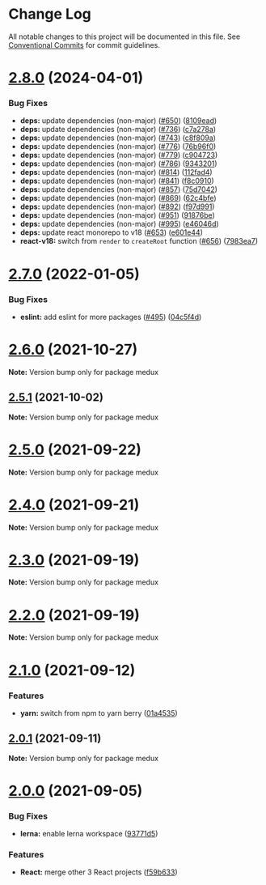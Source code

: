 # Change Log

All notable changes to this project will be documented in this file.
See [Conventional Commits](https://conventionalcommits.org) for commit guidelines.

# [2.8.0](https://github.com/sabertazimi/medux/compare/v2.7.0...v2.8.0) (2024-04-01)


### Bug Fixes

* **deps:** update dependencies (non-major) ([#650](https://github.com/sabertazimi/medux/issues/650)) ([8109ead](https://github.com/sabertazimi/medux/commit/8109eadfc849e3bf213fd35d3b95b870d40fc8f1))
* **deps:** update dependencies (non-major) ([#736](https://github.com/sabertazimi/medux/issues/736)) ([c7a278a](https://github.com/sabertazimi/medux/commit/c7a278af81bf0abc0b6e39ae39009cddc13a823e))
* **deps:** update dependencies (non-major) ([#743](https://github.com/sabertazimi/medux/issues/743)) ([c8f809a](https://github.com/sabertazimi/medux/commit/c8f809a01390114e0755c9644c3bd7da3611f110))
* **deps:** update dependencies (non-major) ([#776](https://github.com/sabertazimi/medux/issues/776)) ([76b96f0](https://github.com/sabertazimi/medux/commit/76b96f062a9c021bb9e94c65e05d8b7e4778fe3d))
* **deps:** update dependencies (non-major) ([#779](https://github.com/sabertazimi/medux/issues/779)) ([c904723](https://github.com/sabertazimi/medux/commit/c9047238134ab68993c55e59a2be32447e3c4a82))
* **deps:** update dependencies (non-major) ([#786](https://github.com/sabertazimi/medux/issues/786)) ([9343201](https://github.com/sabertazimi/medux/commit/9343201d9ce97e63bd37ff38cc3d54588d3f76cb))
* **deps:** update dependencies (non-major) ([#814](https://github.com/sabertazimi/medux/issues/814)) ([112fad4](https://github.com/sabertazimi/medux/commit/112fad4fbc1ab7990b489b80e8be3422a03a1f7d))
* **deps:** update dependencies (non-major) ([#841](https://github.com/sabertazimi/medux/issues/841)) ([f8c0910](https://github.com/sabertazimi/medux/commit/f8c0910cba32d7fe11447e3e5962551bd282f7be))
* **deps:** update dependencies (non-major) ([#857](https://github.com/sabertazimi/medux/issues/857)) ([75d7042](https://github.com/sabertazimi/medux/commit/75d7042e47a3ad7145de97b92c0d59e3e3987319))
* **deps:** update dependencies (non-major) ([#869](https://github.com/sabertazimi/medux/issues/869)) ([62c4bfe](https://github.com/sabertazimi/medux/commit/62c4bfe06a12a51b3b764ebc56cd984dbe6e37eb))
* **deps:** update dependencies (non-major) ([#892](https://github.com/sabertazimi/medux/issues/892)) ([f97d991](https://github.com/sabertazimi/medux/commit/f97d991b772e8a36f3f3d9bf6d2c774716f509d3))
* **deps:** update dependencies (non-major) ([#951](https://github.com/sabertazimi/medux/issues/951)) ([91876be](https://github.com/sabertazimi/medux/commit/91876be71fa29719cac5ade7e24703d34e5421c1))
* **deps:** update dependencies (non-major) ([#995](https://github.com/sabertazimi/medux/issues/995)) ([e46046d](https://github.com/sabertazimi/medux/commit/e46046d2850553d4e905b31513d4be5d711d1c5c))
* **deps:** update react monorepo to v18 ([#653](https://github.com/sabertazimi/medux/issues/653)) ([e601e44](https://github.com/sabertazimi/medux/commit/e601e449cf9896881907e22c246bf00ae156d83a))
* **react-v18:** switch from `render` to `createRoot` function ([#656](https://github.com/sabertazimi/medux/issues/656)) ([7983ea7](https://github.com/sabertazimi/medux/commit/7983ea785ab54395b98764a32866f419242b17b7))





# [2.7.0](https://github.com/sabertazimi/medux/compare/v2.6.0...v2.7.0) (2022-01-05)


### Bug Fixes

* **eslint:** add eslint for more packages ([#495](https://github.com/sabertazimi/medux/issues/495)) ([04c5f4d](https://github.com/sabertazimi/medux/commit/04c5f4de8a62ee5d65b18c44d3c3126814f66fc8))





# [2.6.0](https://github.com/sabertazimi/medux/compare/v2.5.1...v2.6.0) (2021-10-27)

**Note:** Version bump only for package medux





## [2.5.1](https://github.com/sabertazimi/medux/compare/v2.5.0...v2.5.1) (2021-10-02)

**Note:** Version bump only for package medux





# [2.5.0](https://github.com/sabertazimi/medux/compare/v2.4.0...v2.5.0) (2021-09-22)

**Note:** Version bump only for package medux





# [2.4.0](https://github.com/sabertazimi/medux/compare/v2.3.0...v2.4.0) (2021-09-21)

**Note:** Version bump only for package medux





# [2.3.0](https://github.com/sabertazimi/medux/compare/v2.2.0...v2.3.0) (2021-09-19)

**Note:** Version bump only for package medux





# [2.2.0](https://github.com/sabertazimi/medux/compare/v2.1.0...v2.2.0) (2021-09-19)

**Note:** Version bump only for package medux





# [2.1.0](https://github.com/sabertazimi/medux/compare/v2.0.1...v2.1.0) (2021-09-12)


### Features

* **yarn:** switch from npm to yarn berry ([01a4535](https://github.com/sabertazimi/medux/commit/01a453550737290373c7c41cd2077fed98555a26))





## [2.0.1](https://github.com/sabertazimi/medux/compare/v2.0.0...v2.0.1) (2021-09-11)

**Note:** Version bump only for package medux





# [2.0.0](https://github.com/sabertazimi/medux/compare/v1.2.0...v2.0.0) (2021-09-05)


### Bug Fixes

* **lerna:** enable lerna workspace ([93771d5](https://github.com/sabertazimi/medux/commit/93771d5ad84d8fc96a66f93f0ec75a11a0fe6c65))


### Features

* **React:** merge other 3 React projects ([f59b633](https://github.com/sabertazimi/medux/commit/f59b6335439c813262cfa07bd5fdd1ebf0a02d22))
